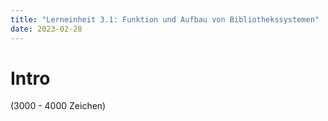 ```yaml
---
title: "Lerneinheit 3.1: Funktion und Aufbau von Bibliothekssystemen"
date: 2023-02-28
---
```


# Intro

(3000 - 4000 Zeichen)
